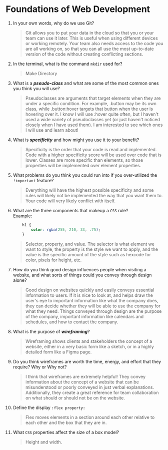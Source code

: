 # Foundations of Web Development
01. In your own words, why do we use Git?
    > Git allows you to put your data in the cloud so that you or your team can use it later. This is useful when using different devices or working remotely. Your team also needs access to the code you are all working on, so that you can all use the most up-to-date version of the code without creating conflicting sections.

02. In the terminal, what is the command `mkdir` used for?
    > Make Directory

03. What is a ***pseudo-class*** and what are some of the most common ones you think you will use?
    > Pseudoclasses are arguments that target elements when they are under a specific condition. For example, .button may be its own class, while .button:hover targets that button when the user is hovering over it. I know I will use :hover quite often, but I haven't used a wide variety of pseudoclasses yet (or just haven't noticed closely when I have used them). I am interested to see which ones I will use and learn about!

04. What is ***specificity*** and how might you use it to your benefit?
    > Specificity is the order that your code is read and implemented. Code with a higher specificity score will be used over code that is lower. Classes are more specific than elements, so those properties will be implemented over element properties.

05. What problems do you think you could run into if you over-utilized the `!important` feature?
    > Everything will have the highest possible specificity and some rules will likely not be implemented the way that you want them to. Your code will very likely conflict with itself.

06. What are the three components that makeup a `CSS` rule? <br> Example:

    ```css
        h1 {
            color: rgba(255, 210, 33, .75);
        }
    ```

    > Selector, property, and value. The selector is what element we want to style, the property is the style we want to apply, and the value is the specific amount of the style such as hexcode for color, pixels for height, etc.

07. How do you think good design influences people when visiting a website, and what sorts of things could you convey through design alone?
    > Good design on websites quickly and easily conveys essential information to users. If it is nice to look at, and helps draw the user's eye to important information like what the company does, they can decide whether they will be able to use the company for what they need. Things conveyed through design are the purpose of the company, important information like calendars and schedules, and how to contact the company.

08. What is the purpose of ***wireframing***?
    > Wireframing shows clients and stakeholders the concept of a website, either in a very basic form like a sketch, or in a highly detailed form like a Figma page.

09. Do you think wireframes are worth the time, energy, and effort that they require? Why or Why not?
    > I think that wireframes are extremely helpful! They convey information about the concept of a website that can be misunderstood or poorly conveyed in just verbal explanations. Additionally, they create a great reference for team collaboration on what should or should not be on the website.

10. Define the display `:flex property:`
    > Flex moves elements in a section around each other relative to each other and the box that they are in.

11. What `CSS` properties affect the size of a box model?
    > Height and width.
